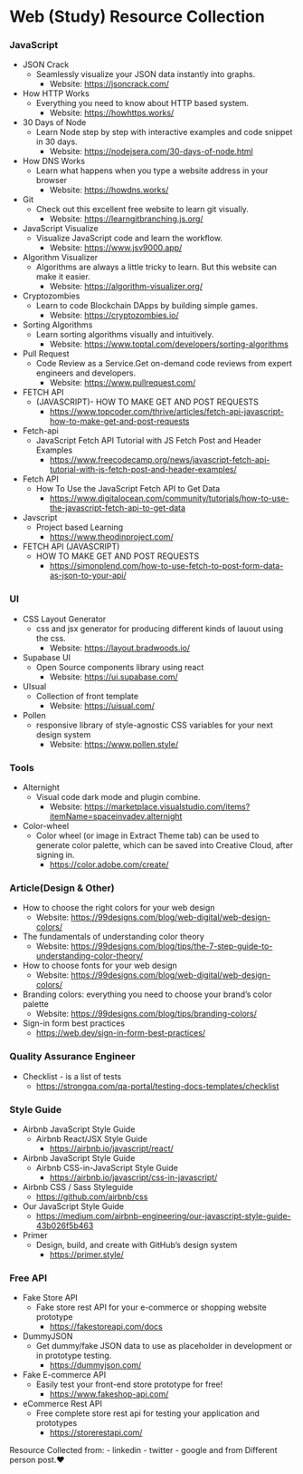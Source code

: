 # Web (Study) Resource Collection

### JavaScript

- JSON Crack
  - Seamlessly visualize your JSON data instantly into graphs.  
    - Website: https://jsoncrack.com/
- How HTTP Works
  - Everything you need to know about HTTP based system.
    - Website: https://howhttps.works/
- 30 Days of Node
  - Learn Node step by step with interactive examples and code snippet in 30 days.
    - Website: https://nodejsera.com/30-days-of-node.html
- How DNS Works
  - Learn what happens when you type a website address in your browser
    - Website: https://howdns.works/
- Git
  - Check out this excellent free website to learn git visually.
    - Website: https://learngitbranching.js.org/
- JavaScript Visualize
  - Visualize JavaScript code and learn the workflow.
    - Website: https://www.jsv9000.app/
- Algorithm Visualizer
  - Algorithms are always a little tricky to learn. But this website can make it easier.
    - Website: https://algorithm-visualizer.org/  
- Cryptozombies
  - Learn to code Blockchain DApps by building simple games.
    - Website: https://cryptozombies.io/
- Sorting Algorithms
  - Learn sorting algorithms visually and intuitively.
    - Website: https://www.toptal.com/developers/sorting-algorithms  
- Pull Request
  - Code Review as a Service.Get on-demand code reviews from expert engineers and developers.
    - Website: https://www.pullrequest.com/  
- FETCH API 
  - (JAVASCRIPT)- HOW TO MAKE GET AND POST REQUESTS
    - https://www.topcoder.com/thrive/articles/fetch-api-javascript-how-to-make-get-and-post-requests 
- Fetch-api
  - JavaScript Fetch API Tutorial with JS Fetch Post and Header Examples
    - https://www.freecodecamp.org/news/javascript-fetch-api-tutorial-with-js-fetch-post-and-header-examples/	
- Fetch API
  - How To Use the JavaScript Fetch API to Get Data
    - https://www.digitalocean.com/community/tutorials/how-to-use-the-javascript-fetch-api-to-get-data 
- Javscript 
  - Project based Learning  
    - https://www.theodinproject.com/
- FETCH API (JAVASCRIPT)
  - HOW TO MAKE GET AND POST REQUESTS    
    - https://simonplend.com/how-to-use-fetch-to-post-form-data-as-json-to-your-api/    
    
### UI

- CSS Layout Generator
  - css and jsx generator for producing different kinds of lauout using the css.
    - Website: https://layout.bradwoods.io/
- Supabase UI
  - Open Source components library using react
    - Website: https://ui.supabase.com/
- UIsual
  - Collection of front template
    - Website: https://uisual.com/
- Pollen 
  - responsive library of style-agnostic CSS variables for your next design system
    - Website: https://www.pollen.style/	
	

### Tools
 
- Alternight
  - Visual code dark mode and plugin combine.
    - Website: https://marketplace.visualstudio.com/items?itemName=spaceinvadev.alternight
- Color-wheel 
  - Color wheel (or image in Extract Theme tab) can be used to generate color palette, which can be saved into Creative Cloud, after signing in. 
    - https://color.adobe.com/create/    

### Article(Design & Other)

- How to choose the right colors for your web design
  - Website: https://99designs.com/blog/web-digital/web-design-colors/
- The fundamentals of understanding color theory
  - Website: https://99designs.com/blog/tips/the-7-step-guide-to-understanding-color-theory/
- How to choose fonts for your web design
  - Website: https://99designs.com/blog/web-digital/web-design-colors/
- Branding colors: everything you need to choose your brand’s color palette
  - Website: https://99designs.com/blog/tips/branding-colors/
- Sign-in form best practices  
  - https://web.dev/sign-in-form-best-practices/

### Quality Assurance Engineer
- Checklist - is a list of tests
  - https://strongqa.com/qa-portal/testing-docs-templates/checklist
 
### Style Guide
- Airbnb JavaScript Style Guide
  - Airbnb React/JSX Style Guide
    - https://airbnb.io/javascript/react/
- Airbnb JavaScript Style Guide
  - Airbnb CSS-in-JavaScript Style Guide
    - https://airbnb.io/javascript/css-in-javascript/ 
- Airbnb CSS / Sass Styleguide
  - https://github.com/airbnb/css
- Our JavaScript Style Guide
  - https://medium.com/airbnb-engineering/our-javascript-style-guide-43b026f5b463 
- Primer
  - Design, build, and create with GitHub’s design system
    - https://primer.style/

### Free API 
- Fake Store API
  - Fake store rest API for your e-commerce or shopping website prototype
    - https://fakestoreapi.com/docs
- DummyJSON
  - Get dummy/fake JSON data to use as placeholder in development or in prototype testing.
    - https://dummyjson.com/ 
- Fake E-commerce API
  - Easily test your front-end store prototype for free!
    - https://www.fakeshop-api.com/ 
- eCommerce Rest API
  - Free complete store rest api for testing your application and prototypes
    - https://storerestapi.com/

Resource Collected from: - linkedin - twitter - google and from Different person post.❤️
	
	
